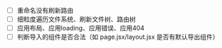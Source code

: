 - [ ] 重命名没有刷新路由
- [ ] 细粒度遍历文件系统、刷新文件树、路由树
- [ ] 应用布局、应用loading、应用错误、应用404
- [ ] 判断导入的组件是否合法（如 page.jsx/layout.jsx 是否有默认导出组件）

